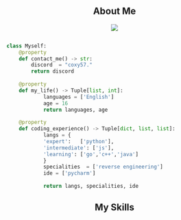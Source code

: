 <!-- <p align="center">
    <img alt="" src=https://img.shields.io/github/stars/coxy57?style=for-the-badge&?affiliations=OWNER%2CCOLLABORATOR />
    <img alt="" src=https://komarev.com/ghpvc/?username=coxy57&style=for-the-badge />
</p> -->


<h2 align="center">About Me</h2>

<p align="center">
  <a href="https://skillicons.dev">
    <img src="https://skillicons.dev/icons?i=python,js,css,html" />
  </a>
</p>


```python

class Myself:
	@property
	def contact_me() -> str:
	    discord  = "coxy57."
	    return discord
	
	@property
	def my_life() -> Tuple[list, int]:
            languages = ['English']
            age = 16
            return languages, age
	
	@property
	def coding_experience() -> Tuple[dict, list, list]:
            langs = {
			'expert':   ['python'],
			'intermediate': ['js'],
			'learning': ['go','c++','java']
            }
            specialities  = ['reverse engineering']
            ide = ['pycharm']
		
            return langs, specialities, ide

```
<h2 align="center">My Skills</h2>


<p href="https://discord.gg/onlp" align="center">
    <img alt="" src="https://github-readme-stats.vercel.app/api?username=coxy57&theme=tokyonight&show_icons=true">
</p>



